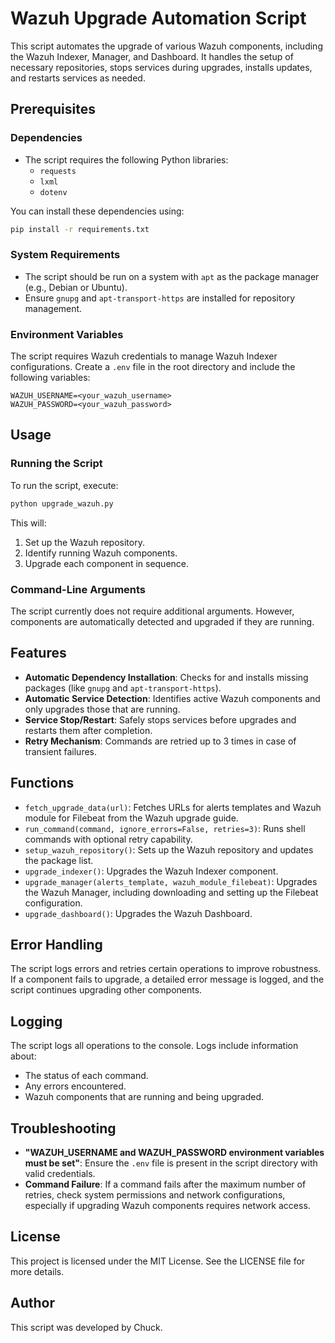 # Wazuh Upgrade Automation Script

This script automates the upgrade of various Wazuh components, including the Wazuh Indexer, Manager, and Dashboard. It handles the setup of necessary repositories, stops services during upgrades, installs updates, and restarts services as needed.

## Prerequisites

### Dependencies

- The script requires the following Python libraries:
  - `requests`
  - `lxml`
  - `dotenv`
  
You can install these dependencies using:

```bash
pip install -r requirements.txt
```

### System Requirements

- The script should be run on a system with `apt` as the package manager (e.g., Debian or Ubuntu).
- Ensure `gnupg` and `apt-transport-https` are installed for repository management.
  
### Environment Variables

The script requires Wazuh credentials to manage Wazuh Indexer configurations. Create a `.env` file in the root directory and include the following variables:

```plaintext
WAZUH_USERNAME=<your_wazuh_username>
WAZUH_PASSWORD=<your_wazuh_password>
```

## Usage

### Running the Script

To run the script, execute:

```bash
python upgrade_wazuh.py
```

This will:

1. Set up the Wazuh repository.
2. Identify running Wazuh components.
3. Upgrade each component in sequence.

### Command-Line Arguments

The script currently does not require additional arguments. However, components are automatically detected and upgraded if they are running.

## Features

- **Automatic Dependency Installation**: Checks for and installs missing packages (like `gnupg` and `apt-transport-https`).
- **Automatic Service Detection**: Identifies active Wazuh components and only upgrades those that are running.
- **Service Stop/Restart**: Safely stops services before upgrades and restarts them after completion.
- **Retry Mechanism**: Commands are retried up to 3 times in case of transient failures.

## Functions

- `fetch_upgrade_data(url)`: Fetches URLs for alerts templates and Wazuh module for Filebeat from the Wazuh upgrade guide.
- `run_command(command, ignore_errors=False, retries=3)`: Runs shell commands with optional retry capability.
- `setup_wazuh_repository()`: Sets up the Wazuh repository and updates the package list.
- `upgrade_indexer()`: Upgrades the Wazuh Indexer component.
- `upgrade_manager(alerts_template, wazuh_module_filebeat)`: Upgrades the Wazuh Manager, including downloading and setting up the Filebeat configuration.
- `upgrade_dashboard()`: Upgrades the Wazuh Dashboard.

## Error Handling

The script logs errors and retries certain operations to improve robustness. If a component fails to upgrade, a detailed error message is logged, and the script continues upgrading other components.

## Logging

The script logs all operations to the console. Logs include information about:

- The status of each command.
- Any errors encountered.
- Wazuh components that are running and being upgraded.

## Troubleshooting

- **"WAZUH_USERNAME and WAZUH_PASSWORD environment variables must be set"**: Ensure the `.env` file is present in the script directory with valid credentials.
- **Command Failure**: If a command fails after the maximum number of retries, check system permissions and network configurations, especially if upgrading Wazuh components requires network access.

## License

This project is licensed under the MIT License. See the LICENSE file for more details.

## Author

This script was developed by Chuck.

